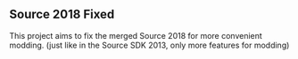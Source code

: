 ## Source 2018 Fixed
This project aims to fix the merged Source 2018 for more convenient modding. (just like in the Source SDK 2013, only more features for modding)